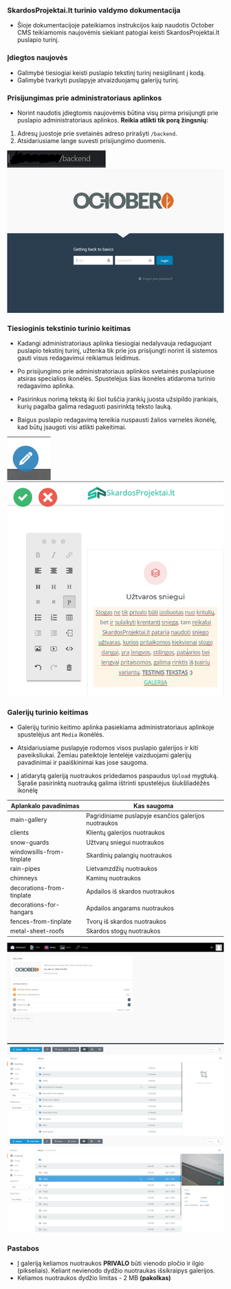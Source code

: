 ### SkardosProjektai.lt turinio valdymo dokumentacija
- Šioje dokumentacijoje pateikiamos instrukcijos kaip naudotis October CMS teikiamomis naujovėmis siekiant patogiai keisti SkardosProjektai.lt puslapio turinį.

### Įdiegtos naujovės
- Galimybė tiesiogiai keisti puslapio tekstinį turinį nesigilinant į kodą.
- Galimybė tvarkyti puslapyje atvaizduojamų galerijų turinį.

### Prisijungimas prie administratoriaus aplinkos
- Norint naudotis įdiegtomis naujovėmis būtina visų pirma prisijungti prie puslapio administratoriaus aplinkos. **Reikia atlikti tik porą žingsnių:**
1. Adresų juostoje prie svetainės adreso prirašyti ```/backend```.
2. Atsidariusiame lange suvesti prisijungimo duomenis.

![](Screenshot_12.png)
![](Screenshot_13.png)

### Tiesioginis tekstinio turinio keitimas
- Kadangi administratoriaus aplinka tiesiogiai nedalyvauja redaguojant puslapio tekstinį turinį, užtenka tik prie jos prisijungti norint iš sistemos gauti visus redagavimui reikiamus leidimus.

- Po prisijungimo prie administratoriaus aplinkos svetainės puslapiuose atsiras specialios ikonėlės. Spustelėjus šias ikonėles atidaroma turinio redagavimo aplinka.

- Pasirinkus norimą tekstą iki šiol tuščia įrankių juosta užsipildo įrankiais, kurių pagalba galima redaguoti pasirinktą teksto lauką.

- Baigus puslapio redagavimą tereikia nuspausti žalios varnelės ikonėlę, kad būtų įsaugoti visi atlikti pakeitimai.

![](Screenshot_14.png)
![](Screenshot_15.png)

### Galerijų turinio keitimas
- Galerijų turinio keitimo aplinka pasiekiama administratoriaus aplinkoje spustelėjus ant ```Media``` ikonėlės.

- Atsidariusiame puslapyje rodomos visos puslapio galerijos ir kiti paveiksliukai. Žemiau pateiktoje lentelėje vaizduojami galerijų pavadinimai ir paaiškinimai kas jose saugoma.

- Į atidarytą galeriją nuotraukos pridedamos paspaudus ```Upload``` mygtuką. Sąraše pasirinktą nuotrauką galima ištrinti spustelėjus šiukšliadėžės ikonėlę

| Aplankalo pavadinimas     | Kas saugoma                                          |
|---------------------------|------------------------------------------------------|
| main-gallery              | Pagridiniame puslapyje esančios galerijos nuotraukos |
| clients                   | Klientų galerijos nuotraukos                         |
| snow-guards               | Užtvarų sniegui nuotraukos                           |
| windowsills-from-tinplate | Skardinių palangių nuotraukos                        |
| rain-pipes                | Lietvamzdžių nuotraukos                              |
| chimneys                  | Kaminų nuotraukos                                    |
| decorations-from-tinplate | Apdailos iš skardos nuotraukos                       |
| decorations-for-hangars   | Apdailos angarams nuotraukos                         |
| fences-from-tinplate      | Tvorų iš skardos nuotraukos                          |
| metal-sheet-roofs         | Skardos stogų nuotraukos                             |

![](Screenshot_19.png)
![](Screenshot_20.png)
![](Screenshot_21.png)

### Pastabos
- Į galeriją keliamos nuotraukos **PRIVALO** būti vienodo pločio ir ilgio (pikseliais). Keliant nevienodo dydžio nuotraukas išsikraipys galerijos.
- Keliamos nuotraukos dydžio limitas - 2 MB **(pakolkas)**
